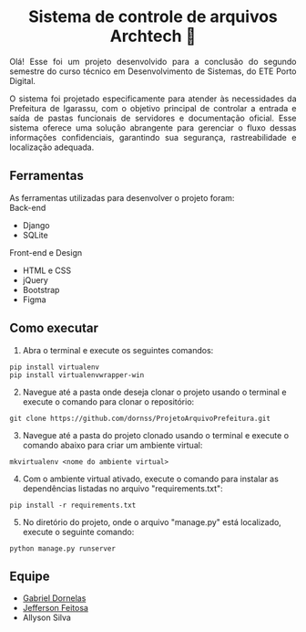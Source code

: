 <h1 align="center">Sistema de controle de arquivos Archtech 📂</h1>

<p align="justify">Olá! Esse foi um projeto desenvolvido para a conclusão do segundo semestre do curso técnico em Desenvolvimento de Sistemas, do ETE Porto Digital.</p>

<p align="justify">O sistema foi projetado especificamente para atender às necessidades da Prefeitura de Igarassu, com o objetivo principal de controlar a entrada e saída de pastas funcionais de servidores e documentação oficial. Esse sistema oferece uma solução abrangente para gerenciar o fluxo dessas informações confidenciais, garantindo sua segurança, rastreabilidade e localização adequada.</p>

## Ferramentas
As ferramentas utilizadas para desenvolver o projeto foram:<br>
Back-end<br>
- Django<br>
- SQLite<br>


Front-end e Design<br>
- HTML e CSS<br>
- jQuery<br>
- Bootstrap<br>
- Figma

## Como executar

1. Abra o terminal e execute os seguintes comandos:
```
pip install virtualenv
pip install virtualenvwrapper-win
```

2. Navegue até a pasta onde deseja clonar o projeto usando o terminal e execute o comando para clonar o repositório:
```
git clone https://github.com/dornss/ProjetoArquivoPrefeitura.git
```

3. Navegue até a pasta do projeto clonado usando o terminal e execute o comando abaixo para criar um ambiente virtual:
```
mkvirtualenv <nome do ambiente virtual>
```

4. Com o ambiente virtual ativado, execute o comando para instalar as dependências listadas no arquivo "requirements.txt":
```
pip install -r requirements.txt
```

5. No diretório do projeto, onde o arquivo "manage.py" está localizado, execute o seguinte comando:
```
python manage.py runserver
```

## Equipe
- [Gabriel Dornelas](https://www.linkedin.com/in/gabrielldornelas/)
- [Jefferson Feitosa](https://www.linkedin.com/in/jefferson-feitosa-5aa974255/)
- Allyson Silva
